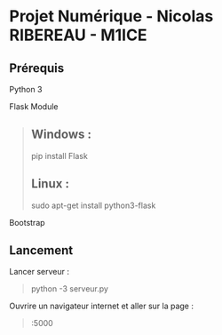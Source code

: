 Projet Numérique - Nicolas RIBEREAU - M1ICE 
====================

Prérequis
---------------------

Python 3

Flask Module

> ## Windows : 
>pip install Flask
> ## Linux :
>sudo apt-get install python3-flask

Bootstrap

## Lancement
Lancer serveur :

>python -3 serveur.py

Ouvrire un navigateur internet et aller sur la page :

><adresseIP>:5000





